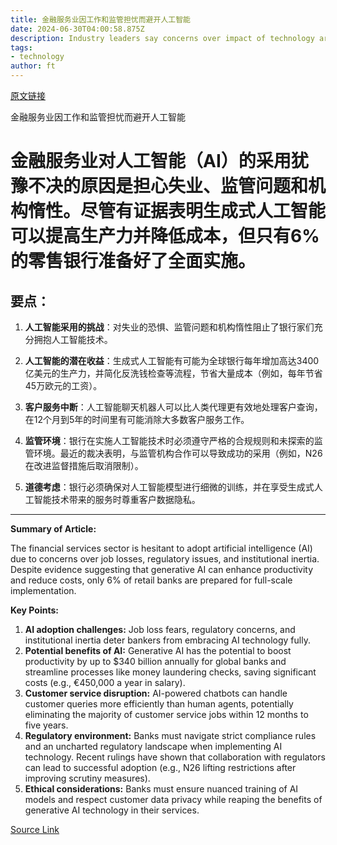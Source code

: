 ```yaml
---
title: 金融服务业因工作和监管担忧而避开人工智能
date: 2024-06-30T04:00:58.875Z
description: Industry leaders say concerns over impact of technology are outweighing benefits such as productivity gains and cost cuts
tags: 
- technology
author: ft
---
```


[原文链接](https://ft.com/content/0675e4d9-62a1-4d6c-9098-a8cb0d1e32ed)

金融服务业因工作和监管担忧而避开人工智能

# 金融服务业对人工智能（AI）的采用犹豫不决的原因是担心失业、监管问题和机构惰性。尽管有证据表明生成式人工智能可以提高生产力并降低成本，但只有6%的零售银行准备好了全面实施。

## 要点：

1. **人工智能采用的挑战**：对失业的恐惧、监管问题和机构惰性阻止了银行家们充分拥抱人工智能技术。

2. **人工智能的潜在收益**：生成式人工智能有可能为全球银行每年增加高达3400亿美元的生产力，并简化反洗钱检查等流程，节省大量成本（例如，每年节省45万欧元的工资）。

3. **客户服务中断**：人工智能聊天机器人可以比人类代理更有效地处理客户查询，在12个月到5年的时间里有可能消除大多数客户服务工作。

4. **监管环境**：银行在实施人工智能技术时必须遵守严格的合规规则和未探索的监管环境。最近的裁决表明，与监管机构合作可以导致成功的采用（例如，N26在改进监督措施后取消限制）。

5. **道德考虑**：银行必须确保对人工智能模型进行细微的训练，并在享受生成式人工智能技术带来的服务时尊重客户数据隐私。

---

 **Summary of Article:**

The financial services sector is hesitant to adopt artificial intelligence (AI) due to concerns over job losses, regulatory issues, and institutional inertia. Despite evidence suggesting that generative AI can enhance productivity and reduce costs, only 6% of retail banks are prepared for full-scale implementation.

**Key Points:**
1. **AI adoption challenges:** Job loss fears, regulatory concerns, and institutional inertia deter bankers from embracing AI technology fully.
2. **Potential benefits of AI:** Generative AI has the potential to boost productivity by up to $340 billion annually for global banks and streamline processes like money laundering checks, saving significant costs (e.g., €450,000 a year in salary).
3. **Customer service disruption:** AI-powered chatbots can handle customer queries more efficiently than human agents, potentially eliminating the majority of customer service jobs within 12 months to five years.
4. **Regulatory environment:** Banks must navigate strict compliance rules and an uncharted regulatory landscape when implementing AI technology. Recent rulings have shown that collaboration with regulators can lead to successful adoption (e.g., N26 lifting restrictions after improving scrutiny measures).
5. **Ethical considerations:** Banks must ensure nuanced training of AI models and respect customer data privacy while reaping the benefits of generative AI technology in their services.

[Source Link](https://ft.com/content/0675e4d9-62a1-4d6c-9098-a8cb0d1e32ed)

